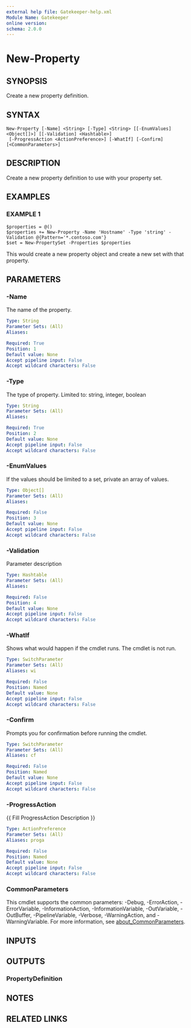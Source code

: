 ```yaml
---
external help file: Gatekeeper-help.xml
Module Name: Gatekeeper
online version:
schema: 2.0.0
---
```


# New-Property

## SYNOPSIS
Create a new property definition.

## SYNTAX

```
New-Property [-Name] <String> [-Type] <String> [[-EnumValues] <Object[]>] [[-Validation] <Hashtable>]
 [-ProgressAction <ActionPreference>] [-WhatIf] [-Confirm] [<CommonParameters>]
```

## DESCRIPTION
Create a new property definition to use with your property set.

## EXAMPLES

### EXAMPLE 1
```
$properties = @()
$properties += New-Property -Name 'Hostname' -Type 'string' -Validation @{Pattern='*.contoso.com'}
$set = New-PropertySet -Properties $properties
```

This would create a new property object and create a new set with that property.

## PARAMETERS

### -Name
The name of the property.

```yaml
Type: String
Parameter Sets: (All)
Aliases:

Required: True
Position: 1
Default value: None
Accept pipeline input: False
Accept wildcard characters: False
```

### -Type
The type of property.
Limited to: string, integer, boolean

```yaml
Type: String
Parameter Sets: (All)
Aliases:

Required: True
Position: 2
Default value: None
Accept pipeline input: False
Accept wildcard characters: False
```

### -EnumValues
If the values should be limited to a set, private an array of values.

```yaml
Type: Object[]
Parameter Sets: (All)
Aliases:

Required: False
Position: 3
Default value: None
Accept pipeline input: False
Accept wildcard characters: False
```

### -Validation
Parameter description

```yaml
Type: Hashtable
Parameter Sets: (All)
Aliases:

Required: False
Position: 4
Default value: None
Accept pipeline input: False
Accept wildcard characters: False
```

### -WhatIf
Shows what would happen if the cmdlet runs.
The cmdlet is not run.

```yaml
Type: SwitchParameter
Parameter Sets: (All)
Aliases: wi

Required: False
Position: Named
Default value: None
Accept pipeline input: False
Accept wildcard characters: False
```

### -Confirm
Prompts you for confirmation before running the cmdlet.

```yaml
Type: SwitchParameter
Parameter Sets: (All)
Aliases: cf

Required: False
Position: Named
Default value: None
Accept pipeline input: False
Accept wildcard characters: False
```

### -ProgressAction
{{ Fill ProgressAction Description }}

```yaml
Type: ActionPreference
Parameter Sets: (All)
Aliases: proga

Required: False
Position: Named
Default value: None
Accept pipeline input: False
Accept wildcard characters: False
```

### CommonParameters
This cmdlet supports the common parameters: -Debug, -ErrorAction, -ErrorVariable, -InformationAction, -InformationVariable, -OutVariable, -OutBuffer, -PipelineVariable, -Verbose, -WarningAction, and -WarningVariable. For more information, see [about_CommonParameters](http://go.microsoft.com/fwlink/?LinkID=113216).

## INPUTS

## OUTPUTS

### PropertyDefinition
## NOTES

## RELATED LINKS
